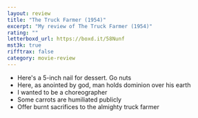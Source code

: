 ```yaml
---
layout: review
title: "The Truck Farmer (1954)"
excerpt: "My review of The Truck Farmer (1954)"
rating: ""
letterboxd_url: https://boxd.it/58Nunf
mst3k: true
rifftrax: false
category: movie-review
---
```


- Here's a 5-inch nail for dessert. Go nuts
- Here, as anointed by god, man holds dominion over his earth
- I wanted to be a choreographer
- Some carrots are humiliated publicly
- Offer burnt sacrifices to the almighty truck farmer
